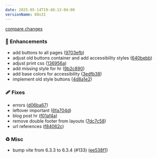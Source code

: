 ```yaml
---
date: 2025-05-14T19:48:13-04:00
versionName: 88x31
---
```


[compare changes](https://github.com/madcampos/madcampos/compare/v4.6.0...v4.7.0)

### 🚀 Enhancements

- add buttons to all pages ([9703efb](https://github.com/madcampos/madcampos/commit/9703efb))
- adjust old buttons container and add accessibility styles ([640bebb](https://github.com/madcampos/madcampos/commit/640bebb))
- adjust print css ([136956a](https://github.com/madcampos/madcampos/commit/136956a))
- add missing style for hr ([9b2c890](https://github.com/madcampos/madcampos/commit/9b2c890))
- add base colors for accessibility ([3edfb38](https://github.com/madcampos/madcampos/commit/3edfb38))
- implement old style buttons ([4d8a1e2](https://github.com/madcampos/madcampos/commit/4d8a1e2))

### 🩹 Fixes

- errors ([d06ba67](https://github.com/madcampos/madcampos/commit/d06ba67))
- leftover important ([6fa704d](https://github.com/madcampos/madcampos/commit/6fa704d))
- blog post hr ([f01af4a](https://github.com/madcampos/madcampos/commit/f01af4a))
- remove double footer from layouts ([7dc7c58](https://github.com/madcampos/madcampos/commit/7dc7c58))
- url references ([f84062c](https://github.com/madcampos/madcampos/commit/f84062c))

### ♻️ Misc

- bump vite from 6.3.3 to 6.3.4 (#133) ([ee538f1](https://github.com/madcampos/madcampos/commit/ee538f1))
